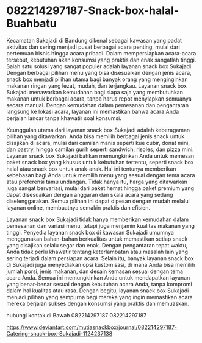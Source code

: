 # 082214297187-Snack-box-halal-Buahbatu
Kecamatan Sukajadi di Bandung dikenal sebagai kawasan yang padat aktivitas dan sering menjadi pusat berbagai acara penting, mulai dari pertemuan bisnis hingga acara pribadi. Dalam mempersiapkan acara-acara tersebut, kebutuhan akan konsumsi yang praktis dan enak sangatlah tinggi. Salah satu solusi yang sangat populer adalah layanan snack box Sukajadi. Dengan berbagai pilihan menu yang bisa disesuaikan dengan jenis acara, snack box menjadi pilihan utama bagi banyak orang yang menginginkan makanan ringan yang lezat, mudah, dan terjangkau. Layanan snack box Sukajadi menawarkan kemudahan bagi siapa saja yang membutuhkan makanan untuk berbagai acara, tanpa harus repot menyiapkan semuanya secara manual. Dengan kemudahan dalam pemesanan dan pengantaran langsung ke lokasi acara, layanan ini memastikan bahwa acara Anda berjalan lancar tanpa khawatir soal konsumsi.

Keunggulan utama dari layanan snack box Sukajadi adalah keberagaman pilihan yang ditawarkan. Anda bisa memilih berbagai jenis snack untuk disajikan di acara, mulai dari camilan manis seperti kue cubir, donat mini, dan pastry, hingga camilan gurih seperti sandwich, risoles, dan pizza mini. Layanan snack box Sukajadi bahkan memungkinkan Anda untuk memesan paket snack box yang khusus untuk kebutuhan tertentu, seperti snack box halal atau snack box untuk anak-anak. Hal ini tentunya memberikan kebebasan bagi Anda untuk memilih menu yang sesuai dengan tema acara atau preferensi tamu undangan. Tidak hanya itu, harga yang ditawarkan juga sangat bervariasi, mulai dari paket hemat hingga paket premium yang dapat disesuaikan dengan anggaran dan skala acara yang sedang diselenggarakan. Semua pilihan ini dapat dipesan dengan mudah melalui layanan online, membuatnya semakin praktis dan efisien.

Layanan snack box Sukajadi tidak hanya memberikan kemudahan dalam pemesanan dan variasi menu, tetapi juga menjamin kualitas makanan yang tinggi. Penyedia layanan snack box di kawasan Sukajadi umumnya menggunakan bahan-bahan berkualitas untuk memastikan setiap snack yang disajikan selalu segar dan enak. Dengan pengantaran tepat waktu, Anda tidak perlu khawatir tentang keterlambatan atau masalah lain yang sering terjadi dalam persiapan acara. Selain itu, banyak layanan snack box di Sukajadi juga menyediakan opsi kustomisasi, di mana Anda bisa memilih jumlah porsi, jenis makanan, dan desain kemasan sesuai dengan tema acara Anda. Semua ini memungkinkan Anda untuk mendapatkan layanan yang benar-benar sesuai dengan kebutuhan acara Anda, tanpa kompromi dalam hal kualitas atau rasa. Dengan begitu, layanan snack box Sukajadi menjadi pilihan yang sempurna bagi mereka yang ingin memastikan acara mereka berjalan sukses dengan konsumsi yang praktis dan memuaskan.

hubungi kontak di Bawah
082214297187
082214297187

https://www.deviantart.com/mutiasnackbox/journal/082214297187-Catering-snack-box-Sukajadi-1124237138
